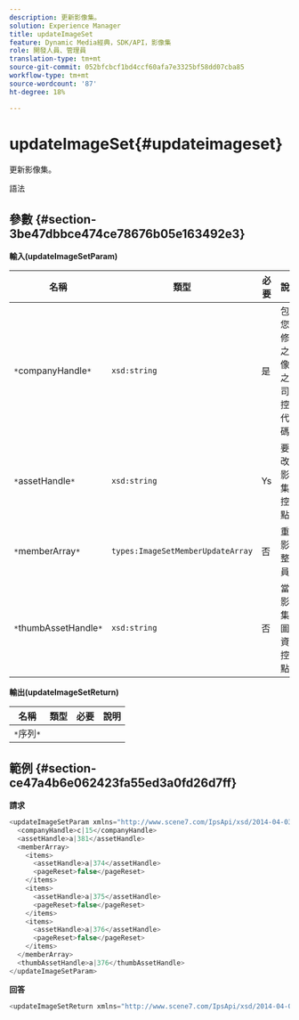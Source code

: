 ```yaml
---
description: 更新影像集。
solution: Experience Manager
title: updateImageSet
feature: Dynamic Media經典，SDK/API，影像集
role: 開發人員、管理員
translation-type: tm+mt
source-git-commit: 052bfcbcf1bd4ccf60afa7e3325bf58dd07cba85
workflow-type: tm+mt
source-wordcount: '87'
ht-degree: 18%

---
```



# updateImageSet{#updateimageset}

更新影像集。

語法

## 參數 {#section-3be47dbbce474ce78676b05e163492e3}

**輸入(updateImageSetParam)**

| 名稱 | 類型 | 必要 | 說明 |
|---|---|---|---|
| `*`companyHandle`*` | `xsd:string` | 是 | 包含您要修改之影像集之公司的控制代碼。 |
| `*`assetHandle`*` | `xsd:string` | Ys | 要修改的影像集的控點。 |
| `*`memberArray`*` | `types:ImageSetMemberUpdateArray` | 否 | 重設影像整合員。 |
| `*`thumbAssetHandle`*` | `xsd:string` | 否 | 當做影像集縮圖的資產控點。 |

**輸出(updateImageSetReturn)**

| 名稱 | 類型 | 必要 | 說明 |
|---|---|---|---|
| `*`序列`*` |  |  |  |

## 範例 {#section-ce47a4b6e062423fa55ed3a0fd26d7ff}

**請求**

```java
<updateImageSetParam xmlns="http://www.scene7.com/IpsApi/xsd/2014-04-03"> 
  <companyHandle>c|15</companyHandle> 
  <assetHandle>a|381</assetHandle> 
  <memberArray> 
    <items> 
      <assetHandle>a|374</assetHandle> 
      <pageReset>false</pageReset> 
    </items> 
    <items> 
      <assetHandle>a|375</assetHandle> 
      <pageReset>false</pageReset> 
    </items> 
    <items> 
      <assetHandle>a|376</assetHandle> 
      <pageReset>false</pageReset> 
    </items> 
  </memberArray> 
  <thumbAssetHandle>a|376</thumbAssetHandle> 
</updateImageSetParam>
```

**回答**

```java
<updateImageSetReturn xmlns="http://www.scene7.com/IpsApi/xsd/2014-04-03"/>
```

